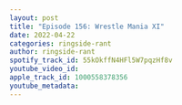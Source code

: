 ```yaml
---
layout: post
title: "Episode 156: Wrestle Mania XI"
date: 2022-04-22
categories: ringside-rant
author: ringside-rant
spotify_track_id: 55kOkffN4HFl5W7pqzHf8v
youtube_video_id: 
apple_track_id: 1000558378356
youtube_metadata: 
---
```

